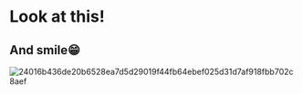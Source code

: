 # Look at this!
## And smile😁
![24016b436de20b6528ea7d5d29019f44fb64ebef025d31d7af918fbb702c8aef](https://github.com/user-attachments/assets/f3230c31-9a47-4f1d-a4b9-491490fa4f03)
